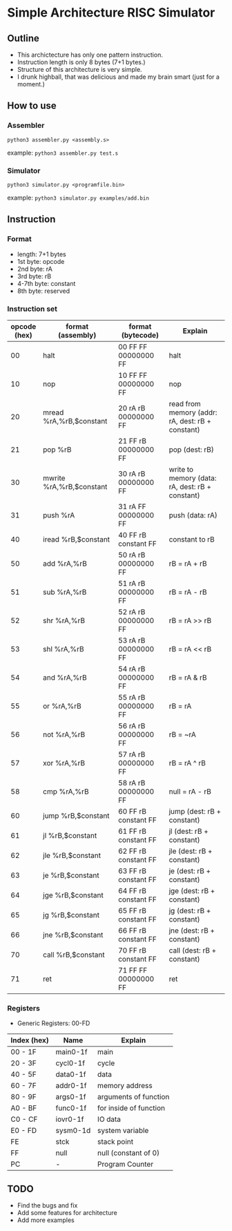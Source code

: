 # Simple Architecture RISC Simulator

## Outline
* This archictecture has only one pattern instruction.
* Instruction length is only 8 bytes (7+1 bytes.)
* Structure of this architecture is very simple.
* I drunk highball, that was delicious and made my brain smart (just for a moment.)

## How to use
### Assembler
`python3 assembler.py <assembly.s>`

example: `python3 assembler.py test.s`

### Simulator
`python3 simulator.py <programfile.bin>`

example: `python3 simulator.py examples/add.bin`

## Instruction
### Format

* length: 7+1 bytes
* 1st byte: opcode
* 2nd byte: rA
* 3rd byte: rB
* 4-7th byte: constant
* 8th byte: reserved

### Instruction set

| opcode<br>(hex)  | format<br>(assembly)         | format<br>(bytecode)     | Explain                                              |
|------------------|------------------------------|--------------------------|------------------------------------------------------|
| 00               | halt                         | 00 FF FF 00000000 FF     | halt                                                 |
| 10               | nop                          | 10 FF FF 00000000 FF     | nop                                                  |
| 20               | mread %rA,%rB,$constant      | 20 rA rB 00000000 FF     | read from memory (addr: rA, dest: rB + constant)     |
| 21               | pop %rB                      | 21 FF rB 00000000 FF     | pop (dest: rB)                                       |
| 30               | mwrite %rA,%rB,$constant     | 30 rA rB 00000000 FF     | write to memory (data: rA, dest: rB + constant)      |
| 31               | push %rA                     | 31 rA FF 00000000 FF     | push (data: rA)                                      |
| 40               | iread %rB,$constant          | 40 FF rB constant FF     | constant to rB                                       |
| 50               | add %rA,%rB                  | 50 rA rB 00000000 FF     | rB = rA + rB                                         |
| 51               | sub %rA,%rB                  | 51 rA rB 00000000 FF     | rB = rA - rB                                         |
| 52               | shr %rA,%rB                  | 52 rA rB 00000000 FF     | rB = rA >> rB                                        |
| 53               | shl %rA,%rB                  | 53 rA rB 00000000 FF     | rB = rA << rB                                        |
| 54               | and %rA,%rB                  | 54 rA rB 00000000 FF     | rB = rA & rB                                         |
| 55               | or %rA,%rB                   | 55 rA rB 00000000 FF     | rB = rA | rB                                         |
| 56               | not %rA,%rB                  | 56 rA rB 00000000 FF     | rB = ~rA                                             |
| 57               | xor %rA,%rB                  | 57 rA rB 00000000 FF     | rB = rA ^ rB                                         |
| 58               | cmp %rA,%rB                  | 58 rA rB 00000000 FF     | null = rA - rB                                       |
| 60               | jump %rB,$constant           | 60 FF rB constant FF     | jump (dest: rB + constant)                           |
| 61               | jl %rB,$constant             | 61 FF rB constant FF     | jl (dest: rB + constant)                             |
| 62               | jle %rB,$constant            | 62 FF rB constant FF     | jle (dest: rB + constant)                            |
| 63               | je %rB,$constant             | 63 FF rB constant FF     | je (dest: rB + constant)                             |
| 64               | jge %rB,$constant            | 64 FF rB constant FF     | jge (dest: rB + constant)                            |
| 65               | jg %rB,$constant             | 65 FF rB constant FF     | jg (dest: rB + constant)                             |
| 66               | jne %rB,$constant            | 66 FF rB constant FF     | jne (dest: rB + constant)                            |
| 70               | call %rB,$constant           | 70 FF rB constant FF     | call (dest: rB + constant)                           |
| 71               | ret                          | 71 FF FF 00000000 FF     | ret                                                  |

### Registers
* Generic Registers: 00-FD

| Index (hex)   | Name    | Explain                                   |
|---------------|---------|-------------------------------------------|
| 00 - 1F       | main0-1f| main                                      |
| 20 - 3F       | cycl0-1f| cycle                                     |
| 40 - 5F       | data0-1f| data                                      |
| 60 - 7F       | addr0-1f| memory address                            |
| 80 - 9F       | args0-1f| arguments of function                     |
| A0 - BF       | func0-1f| for inside of function                    |
| C0 - CF       | iovr0-1f| IO data                                   |
| E0 - FD       | sysm0-1d| system variable                           |
| FE            | stck    | stack point                               |
| FF            | null    | null (constant of 0)                      |
| PC            | -       | Program Counter                           |

## TODO
* Find the bugs and fix
* Add some features for architecture
* Add more examples
